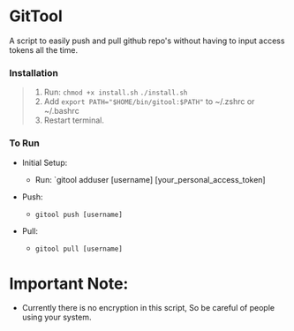 # GitTool  

A script to easily push and pull github repo's without having to input access tokens all the time.

### Installation

>    1. Run: `chmod +x install.sh`
>            `./install.sh`
>    2. Add `export PATH="$HOME/bin/gitool:$PATH"` to ~/.zshrc or ~/.bashrc
>    3. Restart terminal.  

### To Run

* Initial Setup:
    * Run: `gitool adduser [username] [your_personal_access_token]

* Push:
    * `gitool push [username]`

* Pull:
    * `gitool pull [username]`

# Important Note:

* Currently there is no encryption in this script, So be careful of people using your system.  